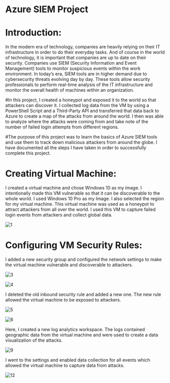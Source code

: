 # Azure SIEM Project



# Introduction:


In the modern era of technology, companies are heavily relying on their IT infrastructure in order to do their everyday tasks. And of course in the world of technology, it is important that companies are up to date on their security. Companies use SIEM (Security Information and Event Management) tools to monitor suspicious events within the work environment. In today’s era, SIEM tools are in higher demand due to cybersecurity threats evolving day by day. These tools allow security professionals to perform real-time analysis of the IT infrastructure and monitor the overall health of machines within an organization.

#In this project, I created a honeypot and exposed it to the world so that attackers can discover it.  I collected log data from the VM by using a PowerShell Script and a Third-Party API and transferred that data back to Azure to create a map of the attacks from around the world. I then was able to analyze where the attacks were coming from and take note of the number of failed login attempts from different regions.

#The purpose of this project was to learn the basics of Azure SIEM tools and use them to track down malicious attackers from around the globe. I have documented all the steps I have taken in order to successfully complete this project.







# Creating Virtual Machine:

I created a virtual machine and chose Windows 10 as my image. I intentionally made this VM vulnerable so that it can be discoverable to the whole world. I used Windows 10 Pro as my Image. I also selected the region for my virtual machine. This virtual machine was used as a honeypot to attract attackers from all over the world. I used this VM to capture failed login events from attackers and collect global data.

![1](https://github.com/obi298/Azure-SIEM-Project/assets/90945162/72d5bfba-542e-480c-8307-f9046a647748)




# Configuring VM Security Rules:

I added a new security group and configured the network settings to make the virtual machine vulnerable and discoverable to attackers.

![3](https://github.com/obi298/Azure-SIEM-Project/assets/90945162/2af7b607-c5cd-43ac-a0cc-ff04f3608f46)


![4](https://github.com/obi298/Azure-SIEM-Project/assets/90945162/9ce135bf-fa73-445e-a665-0dd08f91a63a)


I deleted the old inbound security rule and added a new one. The new rule allowed the virtual machine to be exposed to attackers. 


![5](https://github.com/obi298/Azure-SIEM-Project/assets/90945162/50a0788e-d3b6-474d-9e40-a526c051b8ed)

![6](https://github.com/obi298/Azure-SIEM-Project/assets/90945162/2f24f0ef-afd9-4ac9-a7dd-f832de90a293)


Here, I created a new log analytics workspace. The logs contained geographic data from the virtual machine and were used to create a data visualization of the attacks.


![9](https://github.com/obi298/Azure-SIEM-Project/assets/90945162/38d0b709-fb87-4121-9306-a61f424f283e)



I went to the settings and enabled data collection for all events which allowed the virtual machine to capture data from attacks.


![12](https://github.com/obi298/Azure-SIEM-Project/assets/90945162/856033db-ad15-44cb-aabd-11514a9d131a)























